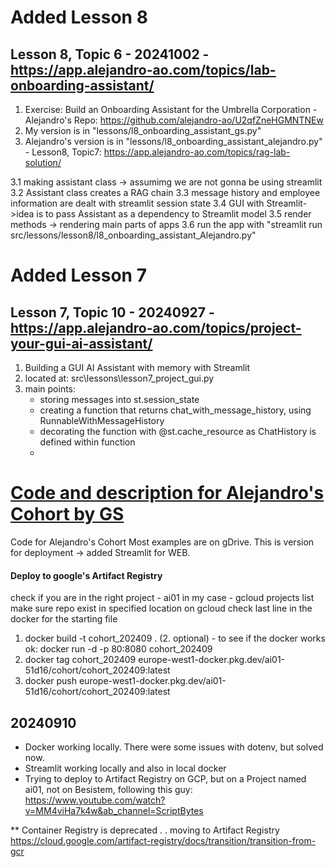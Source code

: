 # Added Lesson 8

## Lesson 8, Topic 6 - 20241002 - https://app.alejandro-ao.com/topics/lab-onboarding-assistant/

1. Exercise: Build an Onboarding Assistant for the Umbrella Corporation - Alejandro's Repo: https://github.com/alejandro-ao/U2qfZneHGMNTNEw
2. My version is in "lessons/l8_onboarding_assistant_gs.py"
3. Alejandro's version is in "lessons/l8_onboarding_assistant_alejandro.py" - Lesson8, Topic7: https://app.alejandro-ao.com/topics/rag-lab-solution/

3.1 making assistant class -> assumimg we are not gonna be using streamlit
3.2 Assistant class creates a RAG chain
3.3 message history and employee information are dealt with streamlit session state
3.4 GUI with Streamlit->idea is to pass Assistant as a dependency to Streamlit model
3.5 render methods -> rendering main parts of apps
3.6 run the app with "streamlit run src/lessons/lesson8/l8_onboarding_assistant_Alejandro.py"

# Added Lesson 7

## Lesson 7, Topic 10 - 20240927 - https://app.alejandro-ao.com/topics/project-your-gui-ai-assistant/

1.  Building a GUI AI Assistant with memory with Streamlit
2.  located at: src\lessons\lesson7_project_gui.py
3.  main points:
    - storing messages into st.session_state
    - creating a function that returns chat_with_message_history, using RunnableWithMessageHistory
    - decorating the function with @st.cache_resource as ChatHistory is defined within function
    -

# [Code and description for Alejandro's Cohort by GS](https://course.alejandro-ao.com/)

Code for Alejandro's Cohort
Most examples are on gDrive.
This is version for deployment -> added Streamlit for WEB.

#### Deploy to google's Artifact Registry

check if you are in the right project - ai01 in my case -
gcloud projects list
make sure repo exist in specified location on gcloud
check last line in the docker for the starting file

1. docker build -t cohort_202409 .
   (2. optional) - to see if the docker works ok: docker run -d -p 80:8080 cohort_202409
2. docker tag cohort_202409 europe-west1-docker.pkg.dev/ai01-51d16/cohort/cohort_202409:latest
3. docker push europe-west1-docker.pkg.dev/ai01-51d16/cohort/cohort_202409:latest

## 20240910

- Docker working locally. There were some issues with dotenv, but solved now.
- Streamlit working locally and also in local docker
- Trying to deploy to Artifact Registry on GCP, but on a Project named ai01, not on Besistem, following this guy: https://www.youtube.com/watch?v=MM4viHa7k4w&ab_channel=ScriptBytes

\*\* Container Registry is deprecated . . moving to Artifact Registry
https://cloud.google.com/artifact-registry/docs/transition/transition-from-gcr
